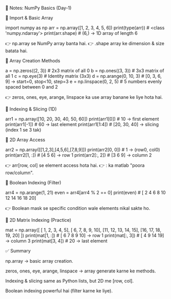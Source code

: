 📘 Notes: NumPy Basics (Day-1)

🔹 Import & Basic Array

import numpy as np
arr = np.array([1, 2, 3, 4, 5, 6])
print(type(arr))      # <class 'numpy.ndarray'>
print(arr.shape)      # (6,) → 1D array of length 6

👉 np.array se NumPy array banta hai.
👉 .shape array ke dimension & size batata hai.

🔹 Array Creation Methods

a = np.zeros((2, 3))     # 2x3 matrix of all 0
b = np.ones((3, 3))      # 3x3 matrix of all 1
c = np.eye(3)            # Identity matrix (3x3)
d = np.arange(0, 10, 3)  # [0, 3, 6, 9] → start=0, stop<10, step=3
e = np.linspace(0, 2, 5) # 5 numbers evenly spaced between 0 and 2

👉 zeros, ones, eye, arange, linspace ka use array banane ke liye hota hai.

🔹 Indexing & Slicing (1D)

arr1 = np.array([10, 20, 30, 40, 50, 60])
print(arr1[0])      # 10 → first element
print(arr1[-1])     # 60 → last element
print(arr1[1:4])    # [20, 30, 40] → slicing (index 1 se 3 tak)

🔹 2D Array Access

arr2 = np.array([[1,2,3],[4,5,6],[7,8,9]])
print(arr2[0, 0])   # 1 → (row0, col0)
print(arr2[1, :])   # [4 5 6] → row 1
print(arr2[:, 2])   # [3 6 9] → column 2

👉 arr[row, col] se element access hota hai.
👉 : ka matlab "poora row/column".

🔹 Boolean Indexing (Filter)

arr4 = np.arange(1, 21)
even = arr4[arr4 % 2 == 0]
print(even)   # [ 2  4  6  8 10 12 14 16 18 20]

👉 Boolean mask se specific condition wale elements nikal sakte ho.

🔹 2D Matrix Indexing (Practice)

mat = np.array([
 [ 1,  2,  3,  4,  5],
 [ 6,  7,  8,  9, 10],
 [11, 12, 13, 14, 15],
 [16, 17, 18, 19, 20]
])
print(mat[1, :])   # [ 6  7  8  9 10] → row 1
print(mat[:, 3])   # [ 4  9 14 19] → column 3
print(mat[3, 4])   # 20 → last element

✅ Summary

np.array → basic array creation.

zeros, ones, eye, arange, linspace → array generate karne ke methods.

Indexing & slicing same as Python lists, but 2D me [row, col].

Boolean indexing powerful hai (filter karne ke liye).